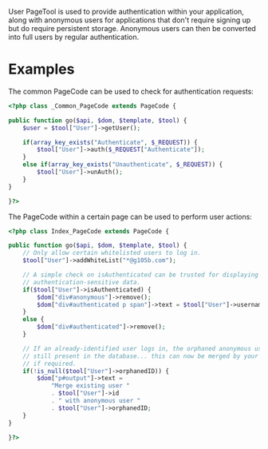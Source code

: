User PageTool is used to provide authentication within your application, along with anonymous users for applications that don't require signing up but do require persistent storage. Anonymous users can then be converted into full users by regular authentication.

Examples
========

The common PageCode can be used to check for authentication requests:

```php
<?php class _Common_PageCode extends PageCode {

public function go($api, $dom, $template, $tool) {
	$user = $tool["User"]->getUser();

	if(array_key_exists("Authenticate", $_REQUEST)) {
		$tool["User"]->auth($_REQUEST["Authenticate"]);
	}
	else if(array_key_exists("Unauthenticate", $_REQUEST)) {
		$tool["User"]->unAuth();
	}
}

}?>
```

The PageCode within a certain page can be used to perform user actions:

```php
<?php class Index_PageCode extends PageCode {

public function go($api, $dom, $template, $tool) {
	// Only allow certain whitelisted users to log in.
	$tool["User"]->addWhiteList("*@g105b.com");

	// A simple check on isAuthenticated can be trusted for displaying
	// authentication-sensitive data.
	if($tool["User"]->isAuthenticated) {
		$dom["div#anonymous"]->remove();
		$dom["div#authenticated p span"]->text = $tool["User"]->username;
	}
	else {
		$dom["div#authenticated"]->remove();
	}

	// If an already-identified user logs in, the orphaned anonymous user is
	// still present in the database... this can now be merged by your app
	// if required.
	if(!is_null($tool["User"]->orphanedID)) {
		$dom["p#output"]->text = 
			"Merge existing user " 
			. $tool["User"]->id
			. " with anonymous user "
			. $tool["User"]->orphanedID;
	}
}

}?>
```